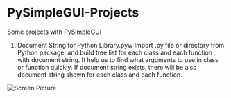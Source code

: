 # PySimpleGUI-Projects
Some projects with PySimpleGUI

1. Document String for Python Library.pyw
   Import .py file or directory from Python package, and build tree list for each class and each function with document string.
   It help us to find what arguments to use in class or function quickly.
   If document string exists, there will be also document string shown for each class and each function.
   
![Screen Picture](https://github.com/jason990420/PySimpleGUI-Projects/blob/master/pictures/Document%20String%20for%20Python%20Library.jpg)
